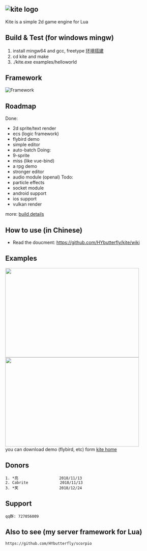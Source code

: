 ## ![kite logo](https://github.com/HYbutterfly/kite/wiki/image/kite_logo.png)

Kite is a simple 2d game engine for Lua

## Build & Test (for windows mingw)
1. install mingw64 and gcc, freetype <a href="https://github.com/HYbutterfly/Fantasy/wiki/%E7%8E%AF%E5%A2%83%E6%90%AD%E5%BB%BA">环境搭建</a>
2. cd kite and make
3. ./kite.exe examples/helloworld

## Framework
![Framework](https://github.com/HYbutterfly/kite/wiki/image/fmwk.png)

## Roadmap
Done:
* 2d sprite/text render
* ecs (logic framework)
* flybird demo
* simple editor
* auto-batch
Doing:
* 9-sprite
* miss (like vue-bind)
* a rpg demo
* stronger editor
* audio module (openal)
Todo:
* particle effects
* socket module
* android support
* ios support
* vulkan render

more: <a href="https://github.com/HYbutterfly/kite/wiki/Build-Details">build details</a>

## How to use (in Chinese)
* Read the doucment: https://github.com/HYbutterfly/kite/wiki

## Examples
<div float='left'><img src="https://github.com/HYbutterfly/kite/wiki/image/1.png" height="280" width="420"></div>
<div float='left' margin-left="16"><img src="https://github.com/HYbutterfly/kite/wiki/image/2.png" height="280" width="420"></div>
<div clear="both">
you can download demo (flybird, etc) form <a href="http://47.107.171.50/">kite home</a> 
</div>

## Donors
```
1. *亮                  2018/11/13
2. Cabrite              2018/11/13
3. *笑                  2018/12/24
```

## Support
```
qq群: 727056009
```

## Also to see (my server framework for Lua)
```
https://github.com/HYbutterfly/scorpio
``` 
